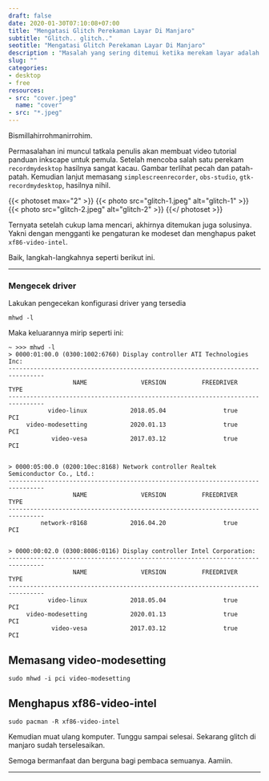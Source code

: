 ```yaml
---
draft: false
date: 2020-01-30T07:10:08+07:00
title: "Mengatasi Glitch Perekaman Layar Di Manjaro"
subtitle: "Glitch.. glitch.."
seotitle: "Mengatasi Glitch Perekaman Layar Di Manjaro"
description : "Masalah yang sering ditemui ketika merekam layar adalah gitching. Entah karena driver yang tidak cocok atau kernelnya. Dan ternyata solusinya seperti ini."
slug: ""
categories:
- desktop
- free
resources:
- src: "cover.jpeg"
  name: "cover"
- src: "*.jpeg"
---
```


Bismillahirrohmanirrohim.

Permasalahan ini muncul tatkala penulis akan membuat video tutorial panduan inkscape untuk pemula. Setelah mencoba salah satu perekam `recordmydesktop` hasilnya sangat kacau. Gambar terlihat pecah dan patah-patah. Kemudian lanjut memasang `simplescreenrecorder`, `obs-studio`, `gtk-recordmydesktop`, hasilnya nihil.

{{< photoset max="2" >}}
  {{< photo src="glitch-1.jpeg" alt="glitch-1" >}}
  {{< photo src="glitch-2.jpeg" alt="glitch-2" >}}
{{</ photoset >}}

Ternyata setelah cukup lama mencari, akhirnya ditemukan juga solusinya. Yakni dengan mengganti ke pengaturan ke modeset dan menghapus paket `xf86-video-intel`.

Baik, langkah-langkahnya seperti berikut ini.

***

### Mengecek driver 

Lakukan pengecekan konfigurasi driver yang tersedia

```
mhwd -l
```

Maka keluarannya mirip seperti ini:

```
~ >>> mhwd -l                                                                 
> 0000:01:00.0 (0300:1002:6760) Display controller ATI Technologies Inc:
--------------------------------------------------------------------------------
                  NAME               VERSION          FREEDRIVER           TYPE
--------------------------------------------------------------------------------
           video-linux            2018.05.04                true            PCI
     video-modesetting            2020.01.13                true            PCI
            video-vesa            2017.03.12                true            PCI


> 0000:05:00.0 (0200:10ec:8168) Network controller Realtek Semiconductor Co., Ltd.:
--------------------------------------------------------------------------------
                  NAME               VERSION          FREEDRIVER           TYPE
--------------------------------------------------------------------------------
         network-r8168            2016.04.20                true            PCI


> 0000:00:02.0 (0300:8086:0116) Display controller Intel Corporation:
--------------------------------------------------------------------------------
                  NAME               VERSION          FREEDRIVER           TYPE
--------------------------------------------------------------------------------
           video-linux            2018.05.04                true            PCI
     video-modesetting            2020.01.13                true            PCI
            video-vesa            2017.03.12                true            PCI
```

## Memasang video-modesetting


```
sudo mhwd -i pci video-modesetting
```

## Menghapus xf86-video-intel

```
sudo pacman -R xf86-video-intel
```

Kemudian muat ulang komputer. Tunggu sampai selesai. Sekarang glitch di manjaro sudah terselesaikan.

Semoga bermanfaat dan berguna bagi pembaca semuanya. Aamiin.

***
